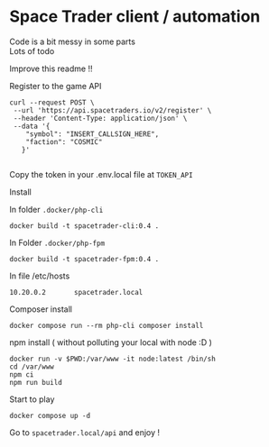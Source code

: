 # Space Trader client / automation

Code is a bit messy in some parts  
Lots of todo 


Improve this readme !! 


Register to the game API

```
curl --request POST \
 --url 'https://api.spacetraders.io/v2/register' \
 --header 'Content-Type: application/json' \
 --data '{
    "symbol": "INSERT_CALLSIGN_HERE",
    "faction": "COSMIC"
   }'
   
```

Copy the token in your .env.local file at `TOKEN_API`


Install 

In folder `.docker/php-cli`
```
docker build -t spacetrader-cli:0.4 .
``````
In Folder `.docker/php-fpm`
```
docker build -t spacetrader-fpm:0.4 .
```
In file /etc/hosts 
```
10.20.0.2       spacetrader.local
``````

Composer install 
```
docker compose run --rm php-cli composer install
```

npm install ( without polluting your local with node :D )
```
docker run -v $PWD:/var/www -it node:latest /bin/sh
cd /var/www
npm ci
npm run build
```

Start to play
```
docker compose up -d
```

Go to `spacetrader.local/api` and enjoy !
